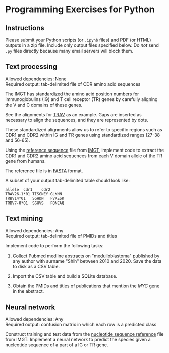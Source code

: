 # Programming Exercises for Python

## Instructions

Please submit your Python scripts (or `.ipynb` files) and PDF (or HTML) outputs
in a zip file. Include only output files specified below.
Do *not* send `.py` files directly because many email servers will block them.  


## Text processing

Allowed dependencies: None  
Required output: tab-delimited file of CDR amino acid sequences  

The IMGT has standardized the amino acid position numbers for
immunoglobulins (IG) and T cell receptor (TR) genes by carefully aligning 
the V and C domains of these genes.

See the alignments for [TRAV][trav] as an example.
Gaps are inserted as necessary to align the sequences, and they are 
represented by dots.

These standardized alignments allow us to refer to specific regions
such as CDR1 and CDR2 within IG and TR genes using standardized ranges 
(27-38 and 56-65).

Using the [reference sequence][ref-aa-gaps] file from [IMGT][imgt],
implement code to extract the CDR1 and CDR2 amino acid sequences 
from each V domain allele of the TR gene from humans.

The reference file is in [FASTA][fasta] format.

A subset of your output tab-delimited table should look like:
```
allele	cdr1	cdr2
TRAV26-1*01	TISGNEY	GLKNN
TRBV14*01	SGHDN	FVKESK
TRBV7-8*01	SGHVS	FQNEAQ
```

[ref-aa-gaps]: https://www.imgt.org/download/GENE-DB/IMGTGENEDB-ReferenceSequences.fasta-AA-WithGaps-F+ORF+inframeP
[trav]: https://www.imgt.org/IMGTrepertoire/Proteins/proteinDisplays.php?species=human&latin=Homo%20sapiens&group=TRAV
[fasta]: https://en.wikipedia.org/wiki/FASTA_format
[imgt]: https://www.imgt.org/download/GENE-DB/


## Text mining

Allowed dependencies: Any  
Required output: tab-delimited file of PMIDs and titles  

Implement code to perform the following tasks:

1. [Collect][bio-entrez] Pubmed medline abstracts on "medulloblastoma" published by any author
   with surname "Shih" between 2010 and 2020.
   Save the data to disk as a CSV table.

2. Import the CSV table and build a SQLite database.

3. Obtain the PMIDs and titles of publications that mention the *MYC* gene in 
   the abstract.

[bio-entrez]: https://biopython.org/docs/1.76/api/Bio.Entrez.html


## Neural network

Allowed dependencies: Any  
Required output: confusion matrix in which each row is a predicted class  

Construct training and test data from the [nucleotide sequence reference][imgt-fasta-nt]
file from IMGT.
Implement a neural network to predict the species given a nucleotide sequence of
a part of a IG or TR gene.


[imgt-fasta-nt]: https://www.imgt.org/download/GENE-DB/IMGTGENEDB-ReferenceSequences.fasta-nt-WithoutGaps-F+ORF+allP

